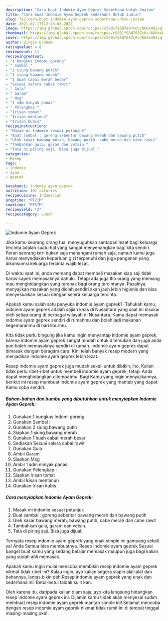 ```yaml
---
description: "Cara buat Indomie Ayam Geprek Sederhana Untuk Jualan"
title: "Cara buat Indomie Ayam Geprek Sederhana Untuk Jualan"
slug: 712-cara-buat-indomie-ayam-geprek-sederhana-untuk-jualan
date: 2021-02-17T12:26:03.282Z
image: https://img-global.cpcdn.com/recipes/c5801f86d7887c0c/680x482cq70/indomie-ayam-geprek-foto-resep-utama.jpg
thumbnail: https://img-global.cpcdn.com/recipes/c5801f86d7887c0c/680x482cq70/indomie-ayam-geprek-foto-resep-utama.jpg
cover: https://img-global.cpcdn.com/recipes/c5801f86d7887c0c/680x482cq70/indomie-ayam-geprek-foto-resep-utama.jpg
author: Virgie Graham
ratingvalue: 4.8
reviewcount: 11
recipeingredient:
- "1 bungkus Indomi goreng"
- " Sambal "
- "2 siung bawang putih"
- "1 siung bawang merah"
- "1 buah cabai merah besar"
- "Sesuai selera cabai rawit"
- " Gula"
- " Garam"
- " Msg"
- "1 sdm minyak panas"
- " Pelengkap "
- "Irisan tomat"
- "Irisan mentimun"
- "Irisan kubis"
recipeinstructions:
- "Masak mi indomie sesuai petunjuk"
- "Buat sambal : goreng sebentar bawang merah dan bawang putih"
- "Ulek kasar bawang merah, bawang putih, cabe merah dan cabe rawit"
- "Tambahkan gula, garam dan vetsin."
- "Tata di piring saji. Bisa juga dijual."
categories:
- Resep
tags:
- indomie
- ayam
- geprek

katakunci: indomie ayam geprek 
nutrition: 101 calories
recipecuisine: Indonesian
preptime: "PT21M"
cooktime: "PT57M"
recipeyield: "2"
recipecategory: Lunch

---
```



![Indomie Ayam Geprek](https://img-global.cpcdn.com/recipes/c5801f86d7887c0c/680x482cq70/indomie-ayam-geprek-foto-resep-utama.jpg)

Jika kamu seorang orang tua, menyuguhkan santapan lezat bagi keluarga tercinta adalah suatu hal yang sangat menyenangkan bagi kita sendiri. Peran seorang istri bukan saja menangani rumah saja, namun kamu juga harus menyediakan keperluan gizi terpenuhi dan juga panganan yang dikonsumsi keluarga tercinta wajib lezat.

Di waktu  saat ini, anda memang dapat membeli masakan siap saji tidak harus capek memasaknya dahulu. Tetapi ada juga lho orang yang memang mau menghidangkan yang terenak bagi orang tercintanya. Pasalnya, menyajikan masakan yang diolah sendiri akan jauh lebih higienis dan bisa menyesuaikan sesuai dengan selera keluarga tercinta. 



Apakah kamu salah satu penyuka indomie ayam geprek?. Tahukah kamu, indomie ayam geprek adalah sajian khas di Nusantara yang saat ini disukai oleh setiap orang di berbagai wilayah di Nusantara. Kamu dapat memasak indomie ayam geprek sendiri di rumahmu dan boleh jadi makanan kegemaranmu di hari liburmu.

Kita tidak perlu bingung jika kamu ingin menyantap indomie ayam geprek, karena indomie ayam geprek sangat mudah untuk ditemukan dan juga anda pun boleh memasaknya sendiri di rumah. indomie ayam geprek dapat dimasak dengan beragam cara. Kini telah banyak resep modern yang menjadikan indomie ayam geprek lebih lezat.

Resep indomie ayam geprek juga mudah sekali untuk dibikin, lho. Kalian tidak perlu ribet-ribet untuk membeli indomie ayam geprek, tetapi Anda dapat menghidangkan ditempatmu. Bagi Kamu yang ingin menyajikannya, berikut ini resep membuat indomie ayam geprek yang mantab yang dapat Kamu coba sendiri.

<!--inarticleads1-->

##### Bahan-bahan dan bumbu yang dibutuhkan untuk menyiapkan Indomie Ayam Geprek:

1. Gunakan 1 bungkus Indomi goreng
1. Gunakan  Sambal :
1. Gunakan 2 siung bawang putih
1. Siapkan 1 siung bawang merah
1. Gunakan 1 buah cabai merah besar
1. Sediakan Sesuai selera cabai rawit
1. Gunakan  Gula
1. Ambil  Garam
1. Siapkan  Msg
1. Ambil 1 sdm minyak panas
1. Gunakan  Pelengkap :
1. Siapkan Irisan tomat
1. Ambil Irisan mentimun
1. Gunakan Irisan kubis




<!--inarticleads2-->

##### Cara menyiapkan Indomie Ayam Geprek:

1. Masak mi indomie sesuai petunjuk
1. Buat sambal : goreng sebentar bawang merah dan bawang putih
1. Ulek kasar bawang merah, bawang putih, cabe merah dan cabe rawit
1. Tambahkan gula, garam dan vetsin.
1. Tata di piring saji. Bisa juga dijual.




Ternyata resep indomie ayam geprek yang enak simple ini gampang sekali ya! Anda Semua bisa membuatnya. Resep indomie ayam geprek Sesuai banget buat kamu yang sedang belajar memasak maupun juga bagi kalian yang sudah ahli memasak.

Apakah kamu ingin mulai mencoba membikin resep indomie ayam geprek nikmat tidak ribet ini? Kalau ingin, ayo kalian segera siapin alat-alat dan bahannya, lantas bikin deh Resep indomie ayam geprek yang enak dan sederhana ini. Betul-betul taidak sulit kan. 

Oleh karena itu, daripada kalian diam saja, ayo kita langsung hidangkan resep indomie ayam geprek ini. Dijamin kamu tiidak akan menyesal sudah membuat resep indomie ayam geprek mantab simple ini! Selamat mencoba dengan resep indomie ayam geprek nikmat tidak rumit ini di tempat tinggal masing-masing,oke!.

